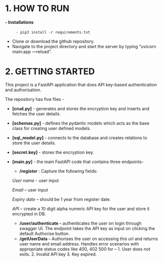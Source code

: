 # 1. HOW TO RUN   
#### - Installations 
         - pip3 install -r requirements.txt

* Clone or download the github repository.
* Navigate to the project directory and start the server by typing “uvicorn main:app —reload”. 

# 2. GETTING STARTED

This project is a FastAPI application that does API key-based authentication and authorisation. 

The repository has five files - 

- **[crud.py]** - generates and stores the encryption key and inserts and fetches the user details.
- **[schemas.py]** - defines the pydantic models which acts as the base class for creating user defined models.
- **[sql_model.py]** - connects to the database and creates relations to store the user details.
- **[secret.key]** - stores the encryption key.
- **[main.py]** - the main FastAPI code that contains three endpoints-
    
    - **/register** : Capture the following fields:
    
     _User name_  - user input
    
    _Email_ – user input
    
    _Expiry date_ – should be 1 year from register date.
    
    _API_ – create a 10 digit alpha numeric API key for the user and store it encrypted in DB.
    
    - **/user/authenticate -** authenticates the user on login through swagger UI. The endpoint takes the API key as input on clicking the default Authorise button.
    - **/getUserData -** Authorises the user on accessing this url and returns user name and email address. Handles error scenarios with appropriate status codes like 400, 402 500 for – 1. User does not exits. 2. Invalid API key 3. Key expired.
